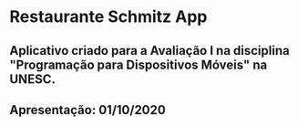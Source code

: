 # Restaurante Schmitz App

## Aplicativo criado para a Avaliação I na disciplina "Programação para Dispositivos Móveis" na UNESC.
## Apresentação: 01/10/2020
